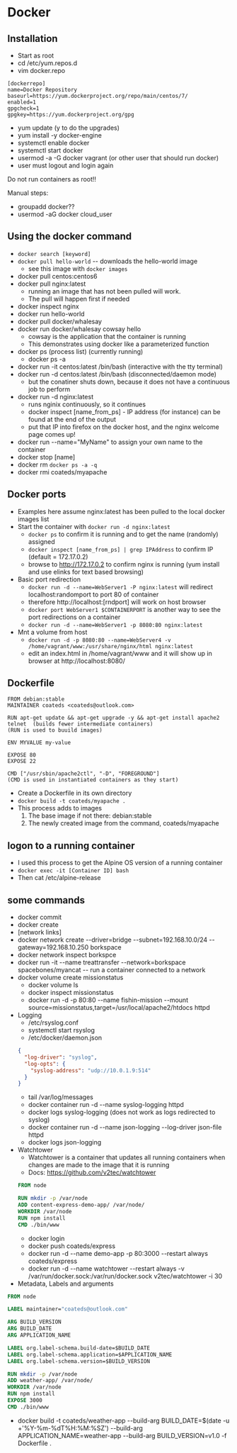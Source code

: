 # Docker

## Installation
* Start as root
* cd /etc/yum.repos.d
* vim docker.repo
```
[dockerrepo]
name=Docker Repository
baseurl=https://yum.dockerproject.org/repo/main/centos/7/
enabled=1
gpgcheck=1
gpgkey=https://yum.dockerproject.org/gpg
```
* yum update (y to do the upgrades)
* yum install -y docker-engine
* systemctl enable docker
* systemctl start docker
* usermod -a -G docker vagrant  (or other user that should run docker)
* user must logout and login again

Do not run containers as root!!

Manual steps:
* groupadd docker??
* usermod -aG docker cloud_user

## Using the docker command
* `docker search [keyword]`
* `docker pull hello-world`  --  downloads the hello-world image
  * see this image with `docker images`
* docker pull centos:centos6
* docker pull nginx:latest
  * running an image that has not been pulled will work. 
  * The pull will happen first if needed
* docker inspect nginx
* docker run hello-world
* docker pull docker/whalesay
* docker run docker/whalesay cowsay hello
  * cowsay is the application that the container is running
  * This demonstrates using docker like a parameterized function
* docker ps (process list)  (currently running)
  * docker ps -a
* docker run -it centos:latest /bin/bash (interactive with the tty terminal)
* docker run -d centos:latest /bin/bash  (disconnected/daemon mode)
  * but the conatiner shuts down, because it does not have a continuous job to perform
* docker run -d nginx:latest
  * runs nginix continuously, so it continues
  * docker inspect [name_from_ps]  -  IP address (for instance) can be found at the end of the output
  * put that IP into firefox on the docker host, and the nginx welcome page comes up!
* docker run --name="MyName" to assign your own name to the container
* docker stop [name]
* docker rm `docker ps -a -q`
* docker rmi coateds/myapache

## Docker ports
* Examples here assume nginx:latest has been pulled to the local docker images list
* Start the container with `docker run -d nginx:latest`
  * `docker ps` to confirm it is running and to get the name (randomly) assigned
  * `docker inspect [name_from_ps] | grep IPAddress` to confirm IP (default = 172.17.0.2)
  * browse to http://172.17.0.2 to confirm nginx is running (yum install and use elinks for text based browsing)
* Basic port redirection
  * `docker run -d --name=WebServer1 -P nginx:latest` will redirect localhost:randomport to port 80 of container
  * therefore http://localhost:[rndport] will work on host browser
  * `docker port WebServer1 $CONTAINERPORT` is another way to see the port redirections on a container
  * `docker run -d --name=WebServer1 -p 8080:80 nginx:latest`
* Mnt a volume from host
  * `docker run -d -p 8080:80 --name=WebServer4 -v /home/vagrant/www:/usr/share/nginx/html nginx:latest`
  * edit an index.html in /home/vagrant/www and it will show up in browser at http://localhost:8080/

## Dockerfile

```
FROM debian:stable
MAINTAINER coateds <coateds@outlook.com>

RUN apt-get update && apt-get upgrade -y && apt-get install apache2 telnet  (builds fewer intermediate containers)
(RUN is used to buuild images)

ENV MYVALUE my-value

EXPOSE 80
EXPOSE 22

CMD ["/usr/sbin/apache2ctl", "-D", "FOREGROUND"]
(CMD is used in instantiated containers as they start)
```

* Create a Dockerfile in its own directory
* `docker build -t coateds/myapache .`
* This process adds to images
  1. The base image if not there: debian:stable
  2. The newly created image from the command, coateds/myapache

## logon to a running container
* I used this process to get the Alpine OS version of a running container
* `docker exec -it [Container ID] bash`
* Then cat /etc/alpine-release

## some commands
* docker commit
* docker create
* [network links]
* docker network create --driver=bridge --subnet=192.168.10.0/24 --gateway=192.168.10.250 borkspace
* docker network inspect borkspce
* docker run -it --name treattransfer --network=borkspace spacebones/myancat  -- run a container connected to a network
* docker volume create missionstatus
  * docker volume ls
  * docker inspect missionstatus
  * docker run -d -p 80:80 --name fishin-mission --mount source=missionstatus,target=/usr/local/apache2/htdocs httpd
* Logging
  * /etc/rsyslog.conf
  * systemctl start rsyslog
  * /etc/docker/daemon.json
  ```json
  {
    "log-driver": "syslog",
    "log-opts": {
      "syslog-address": "udp://10.0.1.9:514"
    }
  }
  ```
  * tail /var/log/messages
  * docker container run -d --name syslog-logging httpd
  * docker logs syslog-logging (does not work as logs redirected to syslog)
  * docker container run -d --name json-logging --log-driver json-file httpd
  * docker logs json-logging
* Watchtower
  * Watchtower is a container that updates all running containers when changes are made to the image that it is running
  * Docs:  https://github.com/v2tec/watchtower
  ```dockerfile
  FROM node
  
  RUN mkdir -p /var/node
  ADD content-express-demo-app/ /var/node/
  WORKDIR /var/node
  RUN npm install
  CMD ./bin/www
  ```
  * docker login
  * docker push coateds/express
  * docker run -d --name demo-app -p 80:3000 --restart always coateds/express
  * docker run -d --name watchtower --restart always -v /var/run/docker.sock:/var/run/docker.sock v2tec/watchtower -i 30
* Metadata, Labels and arguments
```dockerfile
FROM node

LABEL maintainer="coateds@outlook.com"

ARG BUILD_VERSION
ARG BUILD_DATE
ARG APPLICATION_NAME

LABEL org.label-schema.build-date=$BUILD_DATE
LABEL org.label-schema.application=$APPLICATION_NAME
LABEL org.label-schema.version=$BUILD_VERSION

RUN mkdir -p /var/node
ADD weather-app/ /var/node/
WORKDIR /var/node
RUN npm install
EXPOSE 3000
CMD ./bin/www
```
  * docker build -t coateds/weather-app --build-arg BUILD_DATE=$(date -u +'%Y-%m-%dT%H:%M:%SZ') --build-arg APPLICATION_NAME=weather-app --build-arg BUILD_VERSION=v1.0 -f Dockerfile .